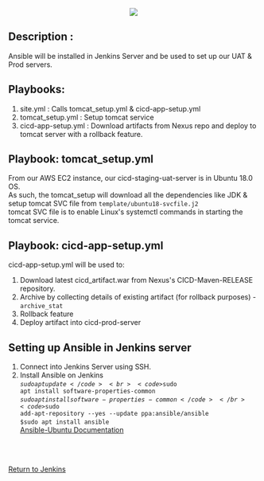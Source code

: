 <p align="center">
  <img src="https://user-images.githubusercontent.com/79030801/158131614-172887e7-86dd-4758-9c9c-f385b24f5d84.png" />
</p>

## Description : 
Ansible will be installed in Jenkins Server and be used to set up our UAT & Prod servers. 

## Playbooks:
1. site.yml : Calls tomcat_setup.yml & cicd-app-setup.yml
2. tomcat_setup.yml : Setup tomcat service
3. cicd-app-setup.yml : Download artifacts from Nexus repo and deploy to tomcat server with a rollback feature.

## Playbook: tomcat_setup.yml
From our AWS EC2 instance, our cicd-staging-uat-server is in Ubuntu 18.0 OS. <br>
As such, the tomcat_setup will download all the dependencies like JDK & setup tomcat SVC file from <code>template/ubuntu18-svcfile.j2</code> <br>
tomcat SVC file is to enable Linux's systemctl commands in starting the tomcat service.

## Playbook: cicd-app-setup.yml
cicd-app-setup.yml will be used to: <br>
1. Download latest cicd_artifact.war from Nexus's CICD-Maven-RELEASE repository.
2. Archive by collecting details of existing artifact (for rollback purposes) - <code>archive_stat</code>
3. Rollback feature
4. Deploy artifact into cicd-prod-server

## Setting up Ansible in Jenkins server
1. Connect into Jenkins Server using SSH.
2. Install Ansible on Jenkins  
<code>$sudo apt update</code><br>
<code>$sudo apt install software-properties-common</code></br>
<code>$sudo apt install software-properties-common </code></br>
<code>$sudo add-apt-repository --yes --update ppa:ansible/ansible </code></br>
<code>$sudo apt install ansible</code></code></br>
<a href="https://docs.ansible.com/ansible/latest/installation_guide/intro_installation.html#installing-ansible-on-ubuntu">Ansible-Ubuntu Documentation</a>
<br>
<br>

<a href="https://github.com/mikechngwk/CICD/blob/second-jenkins/README.md">Return to Jenkins</a>



